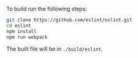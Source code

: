 To build run the following steps:
```sh
git clone https://github.com/eslint/eslint.git
cd eslint
npm install
npm run webpack
```
The built file will be in `./build/eslint`.
